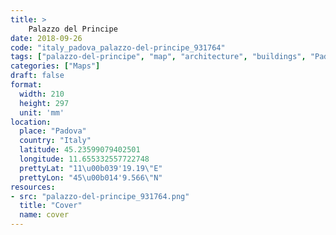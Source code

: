 ```yaml
---
title: > 
    Palazzo del Principe
date: 2018-09-26
code: "italy_padova_palazzo-del-principe_931764"
tags: ["palazzo-del-principe", "map", "architecture", "buildings", "Padova", "Italy"]
categories: ["Maps"]
draft: false
format:
  width: 210
  height: 297
  unit: 'mm'
location:
  place: "Padova"
  country: "Italy"
  latitude: 45.23599079402501
  longitude: 11.655332557722748
  prettyLat: "11\u00b039'19.19\"E"
  prettyLon: "45\u00b014'9.566\"N"
resources:
- src: "palazzo-del-principe_931764.png"
  title: "Cover"
  name: cover
---
```

